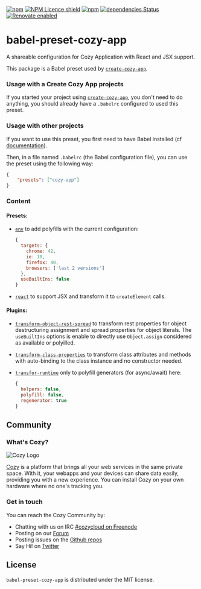 [![npm](https://img.shields.io/npm/v/eslint-config-cozy-app.svg)](https://www.npmjs.com/package/eslint-config-cozy-app)
[![NPM Licence shield](https://img.shields.io/npm/l/babel-preset-cozy-app.svg)](https://github.com/CPatchane/create-cozy-app/tree/master/packages/babel-preset-cozy-app/LICENSE)
[![npm](https://img.shields.io/npm/dm/babel-preset-cozy-app.svg)]()
[![dependencies Status](https://david-dm.org/cpatchane/create-cozy-app/status.svg?path=packages/babel-preset-cozy-app)](https://david-dm.org/cpatchane/create-cozy-app?path=packages/babel-preset-cozy-app)
[![Renovate enabled](https://img.shields.io/badge/renovate-enabled-brightgreen.svg)](https://renovateapp.com/)

# babel-preset-cozy-app

A shareable configuration for Cozy Application with React and JSX support.

This package is a Babel preset used by [`create-cozy-app`](https://github.com/CPatchane/create-cozy-app).

### Usage with a Create Cozy App projects

If you started your project using [`create-cozy-app`](https://github.com/CPatchane/create-cozy-app), you don't need to do anything, you should already have a `.babelrc` configured to used this preset.

### Usage with other projects

If you want to use this preset, you first need to have Babel installed (cf [documentation](https://babeljs.io/docs/setup/)).

Then, in a file named `.babelrc` (the Babel configuration file), you can use the preset using the following way:

```json
{
    "presets": ["cozy-app"]
}
```

### Content

#### Presets:

- [`env`](https://github.com/babel/babel/tree/master/experimental/babel-preset-env) to add polyfills with the current configuration:

    ```javascript
    {
      targets: {
        chrome: 42,
        ie: 10,
        firefox: 40,
        browsers: ['last 2 versions']
      },
      useBuiltIns: false
    }
    ```

- [`react`](https://babeljs.io/docs/plugins/preset-react/) to support JSX and transform it to `createElement` calls.

#### Plugins:

- [`transform-object-rest-spread`](http://babeljs.io/docs/plugins/transform-object-rest-spread/) to transform rest properties for object destructuring assignment and spread properties for object literals. The `useBuiltIns` options is enable to directly use `Object.assign` considered as available or polyilled.

- [`transform-class-properties`](https://babeljs.io/docs/plugins/transform-class-properties/) to transform class attributes and methods with auto-binding to the class instance and no constructor needed.

- [`transfor-runtime`](https://babeljs.io/docs/plugins/transform-runtime/) only to polyfill generators (for async/await) here:

    ```js
    {
      helpers: false,
      polyfill: false,
      regenerator: true
    }
    ```

## Community

### What's Cozy?

![Cozy Logo](https://cdn.rawgit.com/cozy/cozy-guidelines/master/templates/cozy_logo_small.svg)

[Cozy] is a platform that brings all your web services in the same private space.  With it, your webapps and your devices can share data easily, providing you with a new experience. You can install Cozy on your own hardware where no one's tracking you.

### Get in touch

You can reach the Cozy Community by:

- Chatting with us on IRC [#cozycloud on Freenode][freenode]
- Posting on our [Forum][forum]
- Posting issues on the [Github repos][github]
- Say Hi! on [Twitter][twitter]


## License

`babel-preset-cozy-app` is distributed under the MIT license.


[cozy]: https://cozy.io "Cozy Cloud"
[freenode]: http://webchat.freenode.net/?randomnick=1&channels=%23cozycloud&uio=d4
[forum]: https://forum.cozy.io/
[github]: https://github.com/cozy/
[twitter]: https://twitter.com/cozycloud
